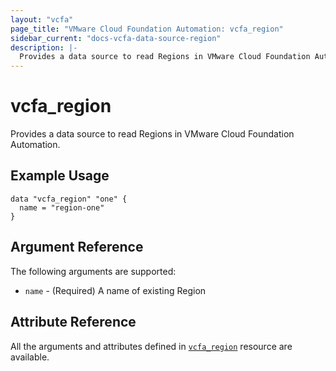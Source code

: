 ```yaml
---
layout: "vcfa"
page_title: "VMware Cloud Foundation Automation: vcfa_region"
sidebar_current: "docs-vcfa-data-source-region"
description: |-
  Provides a data source to read Regions in VMware Cloud Foundation Automation.
---
```


# vcfa\_region

Provides a data source to read Regions in VMware Cloud Foundation Automation.

## Example Usage

```hcl
data "vcfa_region" "one" {
  name = "region-one"
}
```

## Argument Reference

The following arguments are supported:

- `name` - (Required) A name of existing Region

## Attribute Reference

All the arguments and attributes defined in
[`vcfa_region`](/providers/vmware/vcfa/latest/docs/resources/region) resource are available.
